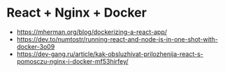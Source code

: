 # React + Nginx + Docker
- https://mherman.org/blog/dockerizing-a-react-app/
- https://dev.to/numtostr/running-react-and-node-js-in-one-shot-with-docker-3o09
- https://dev-gang.ru/article/kak-obsluzhivat-prilozhenija-react-s-pomosczu-nginx-i-docker-mf53hirfey/